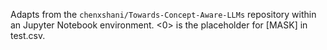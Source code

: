 Adapts from the `chenxshani/Towards-Concept-Aware-LLMs` repository within an Jupyter Notebook environment. 
<0> is the placeholder for [MASK] in test.csv.
